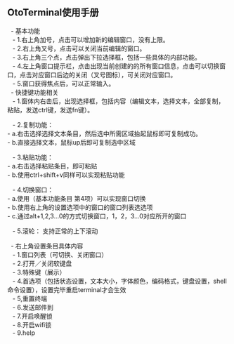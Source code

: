 ## OtoTerminal使用手册

   - 基本功能</br>
    - 1.右上角加号，点击可以增加新的编辑窗口，没有上限。</br>
    - 2.右上角叉号，点击可以关闭当前编辑的窗口。</br>
    - 3.右上角三个点，点击弹出下拉选择框，包括一些具体的内部功能。</br>
    - 4.左上角窗口提示栏，点击出现当前创建的的所有窗口信息，点击可以切换窗口，点击对应窗口后边的关闭（叉号图标），可关闭对应窗口。</br>
    - 5.窗口获得焦点后，可以正常输入。</br>
   - 快捷键功能相关</br>
    - 1.窗体内右击后，出现选择框，包括内容（编辑文本，选择文本，全部复制，粘贴，发送ctrl键，发送fn键）。</br>

    - 2.复制功能：</br>
     - a.右击选择选择文本条目，然后选中所需区域抬起鼠标即可复制成功。</br>
     - b.直接选择文本，鼠标up后即可复制选中区域</br>

    - 3.粘贴功能：</br>
     - a.右击选择粘贴条目，即可粘贴</br>
     - b.使用ctrl+shift+v同样可以实现粘贴功能</br>

    - 4.切换窗口：</br>
     - a.使用（基本功能条目 第4项）可以实现窗口切换</br>
     - b.使用右上角的设置选项中的窗口的窗口列表选选项</br>
     - c.通过alt+1,2,3...0的方式切换窗口，1，2，3...0对应所开的窗口</br>

    - 5.滚轮： 支持正常的上下滚动</br>

   - 右上角设置条目具体内容</br>
    - 1.窗口列表（可切换、关闭窗口）</br>
    - 2.打开／关闭软键盘</br>
    - 3.特殊键（展示）</br>
    - 4.首选项（包括状态设置，文本大小，字体颜色，编码格式，键盘设置，shell命令设置），设置完毕重启terminal才会生效</br>
    - 5,重置终端</br>
    - 6.发送邮件到</br>
    - 7.开启唤醒锁</br>
    - 8.开启wifi锁</br>
    - 9.help</br>
